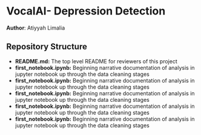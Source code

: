 # VocalAI- Depression Detection 

**Author**: Atiyyah Limalia


## Repository Structure

- <b>README.md:</b> The top level README for reviewers of this project
- <b>first_notebook.ipynb:</b> Beginning narrative documentation of analysis in jupyter notebook up through the data cleaning stages
- <b>first_notebook.ipynb:</b> Beginning narrative documentation of analysis in jupyter notebook up through the data cleaning stages
- <b>first_notebook.ipynb:</b> Beginning narrative documentation of analysis in jupyter notebook up through the data cleaning stages
- <b>first_notebook.ipynb:</b> Beginning narrative documentation of analysis in jupyter notebook up through the data cleaning stages
- <b>first_notebook.ipynb:</b> Beginning narrative documentation of analysis in jupyter notebook up through the data cleaning stages



